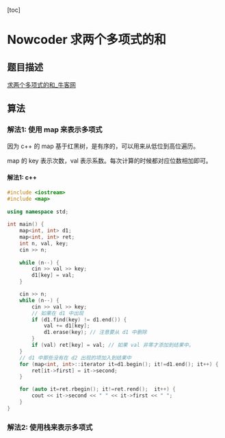 [toc]

# Nowcoder 求两个多项式的和

## 题目描述

[求两个多项式的和_牛客网](https://www.nowcoder.com/practice/a9901ba9163549a590d1d1c245f14d2a?tpId=40&&tqId=21534&rp=1&ru=/activity/oj&qru=/ta/kaoyan/question-ranking)


## 算法

### 解法1: 使用 map 来表示多项式

因为 c++ 的 map 基于红黑树，是有序的，可以用来从低位到高位遍历。

map 的 key 表示次数，val 表示系数。每次计算的时候都对应位数相加即可。

#### 解法1: c++

```cpp
#include <iostream>
#include <map>
 
using namespace std;
 
int main() {
    map<int, int> d1;
    map<int, int> ret;
    int n, val, key;
    cin >> n;
     
    while (n--) {
        cin >> val >> key;
        d1[key] = val;
    }

    cin >> n;
    while (n--) {
        cin >> val >> key;
        // 如果在 d1 中出现
        if (d1.find(key) != d1.end()) {
            val += d1[key];
            d1.erase(key); // 注意要从 d1 中删除
        }
        if (val) ret[key] = val; // 如果 val 非零才添加到结果中。
    }
    // d1 中那些没有在 d2 出现的项加入到结果中
    for (map<int, int>::iterator it=d1.begin(); it!=d1.end(); it++) {
        ret[it->first] = it->second;
    }

    for (auto it=ret.rbegin(); it!=ret.rend();  it++) {
        cout << it->second << " " << it->first << " ";
    }
}
```

### 解法2: 使用栈来表示多项式
